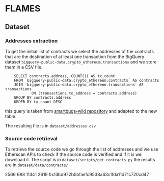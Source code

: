 # FLAMES

## Dataset

### Addresses extraction

To get the initial list of contracts we select the addresses of the contracts that are the destination of at least one transaction from the BigQuery dataset `bigquery-public-data.crypto_ethereum.transactions` and we store them in a CSV file.

```
    SELECT contracts.address, COUNT(1) AS tx_count
    FROM `bigquery-public-data.crypto_ethereum.contracts` AS contracts
    JOIN `bigquery-public-data.crypto_ethereum.transactions` AS transactions 
            ON (transactions.to_address = contracts.address)
    GROUP BY contracts.address
    ORDER BY tx_count DESC
```

this query is taken from [smartbugs-wild repository](https://github.com/smartbugs/smartbugs-wild) and adapted to the new table.

The resulting file is in `dataset/addresses.csv`

### Source code retrieval

To retrieve the source code we go through the list of addresses and we use Etherscan APIs to check if the source code is verified and if it is we download it. The script is in `dataset/scripts/get_contracts.py` the results are in `dataset/data/contracts/`

2566 688
11341 2619
0x13bd972b0bfaefc9538a43c1fda11d71c720cd47
